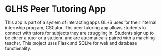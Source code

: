 # GLHS Peer Tutoring App
This app is part of a system of interacting apps GLHS uses for their internal internship program, CSGator. The peer tutoring app allows students to connect with tutors for subjects they are struggling in. Students sign up to be either a tutor or a student, and are automatically paired with a matching teacher. This project uses Flask and SQLite for web and database functionality.

